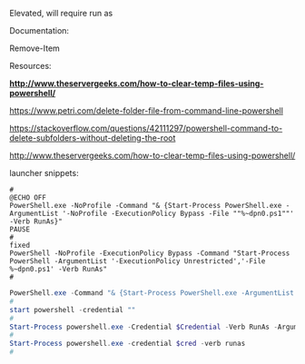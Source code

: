 Elevated, will require run as

Documentation:

Remove-Item

Resources:

**http://www.theservergeeks.com/how-to-clear-temp-files-using-powershell/**

https://www.petri.com/delete-folder-file-from-command-line-powershell

https://stackoverflow.com/questions/42111297/powershell-command-to-delete-subfolders-without-deleting-the-root

http://www.theservergeeks.com/how-to-clear-temp-files-using-powershell/


launcher snippets:

```batch
#
@ECHO OFF
PowerShell.exe -NoProfile -Command "& {Start-Process PowerShell.exe -ArgumentList '-NoProfile -ExecutionPolicy Bypass -File ""%~dpn0.ps1""' -Verb RunAs}"
PAUSE
#
fixed
PowerShell -NoProfile -ExecutionPolicy Bypass -Command "Start-Process PowerShell -ArgumentList '-ExecutionPolicy Unrestricted','-File %~dpn0.ps1' -Verb RunAs"
#
```
```powershell
PowerShell.exe -Command "& {Start-Process PowerShell.exe -ArgumentList '-ExecutionPolicy Bypass -File ""%~dpn0.ps1""' -Verb RunAs}"
#
start powershell -credential ""
#
Start-Process powershell.exe -Credential $Credential -Verb RunAs -ArgumentList ("-file $args")
#
Start-Process powershell.exe -credential $cred -verb runas
#
```
